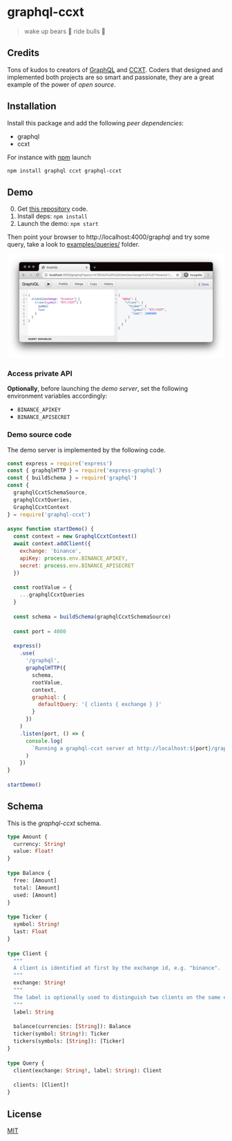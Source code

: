 # graphql-ccxt

> wake up bears 🐻 ride bulls 🐂

## Credits

Tons of kudos to creators of [GraphQL](https://graphql.org/) and [CCXT](http://ccxt.trade). Coders that designed and implemented both projects are so smart and passionate, they are a great example of the power of _open source_.

## Installation

Install this package and add the following _peer dependencies_:

- graphql
- ccxt

For instance with [npm](https://www.npmjs.com/) launch

```bash
npm install graphql ccxt graphql-ccxt
```

## Demo

0. Get [this repository](https://github.com/fibo/graphql-ccxt) code.
1. Install deps: `npm install`
2. Launch the demo: `npm start`

Then point your browser to http://localhost:4000/graphql and try some query, take a look to [examples/queries/](https://github.com/fibo/graphql-ccxt/tree/main/examples/queries) folder.

![query](media/query.png)

### Access private API

**Optionally**, before launching the _demo server_, set the following environment variables accordingly:

- `BINANCE_APIKEY`
- `BINANCE_APISECRET`

### Demo source code

The demo server is implemented by the following code.

```javascript
const express = require('express')
const { graphqlHTTP } = require('express-graphql')
const { buildSchema } = require('graphql')
const {
  graphqlCcxtSchemaSource,
  graphqlCcxtQueries,
  GraphqlCcxtContext
} = require('graphql-ccxt')

async function startDemo() {
  const context = new GraphqlCcxtContext()
  await context.addClient({
    exchange: 'binance',
    apiKey: process.env.BINANCE_APIKEY,
    secret: process.env.BINANCE_APISECRET
  })

  const rootValue = {
    ...graphqlCcxtQueries
  }

  const schema = buildSchema(graphqlCcxtSchemaSource)

  const port = 4000

  express()
    .use(
      '/graphql',
      graphqlHTTP({
        schema,
        rootValue,
        context,
        graphiql: {
          defaultQuery: '{ clients { exchange } }'
        }
      })
    )
    .listen(port, () => {
      console.log(
        `Running a graphql-ccxt server at http://localhost:${port}/graphql`
      )
    })
}

startDemo()
```

## Schema

This is the _graphql-ccxt_ schema.

```graphql
type Amount {
  currency: String!
  value: Float!
}

type Balance {
  free: [Amount]
  total: [Amount]
  used: [Amount]
}

type Ticker {
  symbol: String!
  last: Float
}

type Client {
  """
  A client is identified at first by the exchange id, e.g. "binance".
  """
  exchange: String!
  """
  The label is optionally used to distinguish two clients on the same exchange.
  """
  label: String

  balance(currencies: [String]): Balance
  ticker(symbol: String!): Ticker
  tickers(symbols: [String]): [Ticker]
}

type Query {
  client(exchange: String!, label: String): Client

  clients: [Client]!
}
```

## License

[MIT](http://g14n.info/mit-license)
